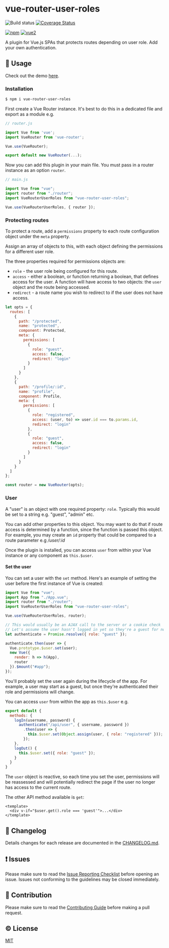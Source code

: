 # vue-router-user-roles

![Build status](https://circleci.com/gh/anthonygore/vue-router-user-roles.svg?style=shield&circle-token=:circle-token)
[![Coverage Status](https://coveralls.io/repos/github/anthonygore/vue-router-user-roles/badge.svg?branch=dev)](https://coveralls.io/github/anthonygore/vue-router-user-roles?branch=dev)

[![npm](https://img.shields.io/npm/v/vue-router-user-roles.svg)](https://www.npmjs.com/package/vue-router-user-roles)
[![vue2](https://img.shields.io/badge/vue-2.x-brightgreen.svg)](https://vuejs.org/)

A plugin for Vue.js SPAs that protects routes depending on user role. Add your own authentication.

## :book: Usage

Check out the demo [here](https://github.com/anthonygore/vue-router-user-roles-demo).

### Installation

```bash
$ npm i vue-router-user-roles
```

First create a Vue Router instance. It's best to do this in a dedicated file and export as a module e.g.

```js
// router.js

import Vue from 'vue';
import VueRouter from 'vue-router';

Vue.use(VueRouter);

export default new VueRouter(...);
```

Now you can add this plugin in your main file. You must pass in a router instance as an option `router`.

```js
// main.js

import Vue from "vue";
import router from "./router";
import VueRouterUserRoles from "vue-router-user-roles";

Vue.use(VueRouterUserRoles, { router });
```

### Protecting routes

To protect a route, add a `permissions` property to each route configuration object under the `meta` property.

Assign an array of objects to this, with each object defining the permissions for a different user role.

The three properties required for permissions objects are: 
- `role` - the user role being configured for this route.
- `access` - either a boolean, or function returning a boolean, that defines access for the user. A function will have access to two objects: the `user` object and the route being accessed. 
- `redirect` - a route name you wish to redirect to if the user does not have access.

````js
let opts = {
  routes: [
    {
      path: "/protected",
      name: "protected",
      component: Protected,
      meta: {
        permissions: [
          {
            role: "guest",
            access: false,
            redirect: "login"
          }
        ]
      }
    },
    {
      path: "/profile/:id",
      name: "profile",
      component: Profile,
      meta: {
        permissions: [
          {
            role: "registered",
            access: (user, to) => user.id === to.params.id,
            redirect: "login"
          },
          {
            role: "guest",
            access: false,
            redirect: "login"
          }
        ]
      }
    }
  ]
};

const router = new VueRouter(opts);
````

### User

A "user" is an object with one required property: `role`. Typically this would be set to a string e.g. "guest", "admin" etc.

You can add other properties to this object. You may want to do that if route access is determined by a function, since the function is passed this object. For example, you may create an `id` property that could be compared to a route parameter e.g  */user/:id*

Once the plugin is installed, you can access `user` from within your Vue instance or any component as `this.$user`. 

#### Set the user

You can set a user with the `set` method. Here's an example of setting the user before the first instance of Vue is created:

````js
import Vue from "vue";
import App from "./App.vue";
import router from "./router";
import VueRouterUserRoles from "vue-router-user-roles";

Vue.use(VueRouterUserRoles, router);

// This would usually be an AJAX call to the server or a cookie check
// Let's assume the user hasn't logged in yet so they're a guest for now.
let authenticate = Promise.resolve({ role: "guest" });

authenticate.then(user => {
  Vue.prototype.$user.set(user);
  new Vue({
    render: h => h(App),
    router
  }).$mount("#app");
});
````

You'll probably set the user again during the lifecycle of the app. For example, a user may start as a guest, but once they're authenticated their role and permissions will change. 

You can access `user` from within the app as `this.$user` e.g.

```js
export default {
  methods: {
    logIn(username, password) {
      authenticate("/api/user", { username, password })
        .then(user => {
          this.$user.set(Object.assign(user, { role: "registered" }));
        });
    },
    logOut() {
      this.$user.set({ role: "guest" });
    }
  }
}
```

The `user` object is reactive, so each time you set the user, permissions will be reassessed and will potentially redirect the page if the user no longer has access to the current route.

The other API method available is `get`:

````vue
<template>
  <div v-if="$user.get().role === 'guest'">...</div>
</template>
````

## :scroll: Changelog
Details changes for each release are documented in the [CHANGELOG.md](https://github.com/anthonygore/vue-router-user-roles/blob/dev/CHANGELOG.md).


## :exclamation: Issues
Please make sure to read the [Issue Reporting Checklist](https://github.com/anthonygore/vue-router-user-roles/blob/dev/CONTRIBUTING.md#issue-reporting-guidelines) before opening an issue. Issues not conforming to the guidelines may be closed immediately.


## :muscle: Contribution
Please make sure to read the [Contributing Guide](https://github.com/anthonygore/vue-router-user-roles/blob/dev/CONTRIBUTING.md) before making a pull request.

## :copyright: License

[MIT](http://opensource.org/licenses/MIT)

